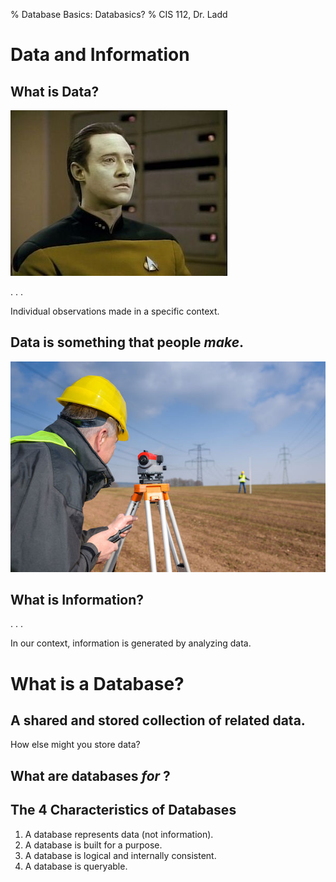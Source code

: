 % Database Basics: Databasics?
% CIS 112, Dr. Ladd

# Data and Information

## What is Data?

![](img/data_spiner.jpg)

. . .

Individual observations made in a specific context.

## Data is something that people *make*.

![](img/surveyor.jpg)

## What is Information?

. . .

In our context, information is generated by analyzing data.

# What is a Database?

## A shared and stored collection of related data.

How else might you store data?

## What are databases *for* ?

## The 4 Characteristics of Databases

1. A database represents data (not information).
2. A database is built for a purpose.
3. A database is logical and internally consistent.
4. A database is queryable.
